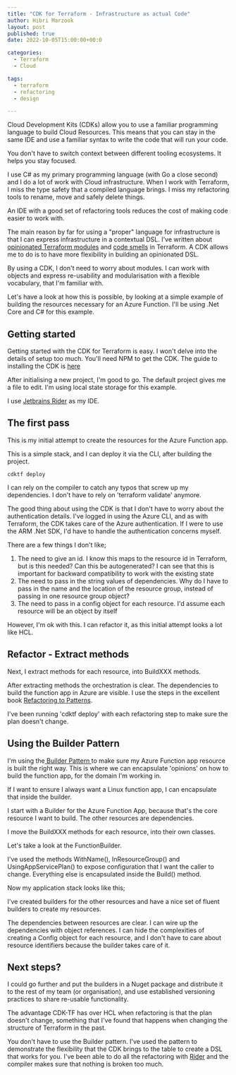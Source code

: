 ```yaml
---
title: "CDK for Terraform - Infrastructure as actual Code"
author: Hibri Marzook
layout: post
published: true
date: 2022-10-05T15:00:00+00:0

categories:
  - Terraform
  - Cloud

tags:
  - terraform
  - refactoring
  - design

---
```


Cloud Development Kits (CDKs) allow you to use a familiar programming language to build Cloud Resources. This means that you can stay in the same IDE and use a familiar syntax to write the code that will run your code. 

You don't have to switch context between different tooling ecosystems. It helps you stay focused. 

I use C# as my primary programming language (with Go a close second) and I do a lot of work with Cloud infrastructure. When I work with Terraform, I miss the type safety that a compiled language brings. I miss my refactoring tools to rename, move and safely delete things.

An IDE with a good set of refactoring tools reduces the cost of making code easier to work with. 

The main reason by far for using a "proper" language for infrastructure is that I can express infrastructure in a contextual DSL. I've written about [opinionated Terraform modules](https://www.hibri.net/2017/11/13/terraform-for-grownups/) and [code smells](https://www.hibri.net/2022/07/01/terraform-code-smells-the-confused-module/) in Terraform. A CDK allows me to do is to have more flexibility in building an opinionated DSL.

By using a CDK, I don't need to worry about modules. I can work with objects and express re-usability and modularisation with a flexible vocabulary, that I'm familiar with. 

Let's have a look at how this is possible, by looking at a simple example of building the resources necessary for an Azure Function. I'll be using .Net Core and C# for this example.

## Getting started
Getting started with the CDK for Terraform is easy. I won't delve into the details of setup too much. 
You'll need NPM to get the CDK. The guide to installing the CDK is [here](https://learn.hashicorp.com/tutorials/terraform/cdktf-install?in=terraform/cdktf)

After initialising a new project, I'm good to go. The default project gives me a file to edit. I'm using local state storage for this example. 

 I use [Jetbrains Rider](https://www.jetbrains.com/rider/) as my IDE.

## The first pass
This is my initial attempt to create the resources for the Azure Function app.
<script src="https://gist.github.com/hibri/feea23d9101049b25f968ab6786ec66f.js"></script>

This is a simple stack, and I can deploy it via the CLI, after building the project.

```
cdktf deploy
```

I can rely on the compiler to catch any typos that screw up my dependencies. I don't have to rely on 'terraform validate' anymore.

The good thing about using the CDK is that I don't have to worry about the authentication details. I've logged in using the Azure CLI, and as with Terraform, the CDK takes care of the Azure authentication. If I were to use the ARM .Net SDK, I'd have to handle the authentication concerns myself.

There are a few things I don't like;

1. The need to give an id. I know this maps to the resource id in Terraform, but is this needed? Can this be autogenerated? I can see that this is important for backward compatibility to work with the existing state
2. The need to pass in the string values of dependencies. Why do I have to pass in the name and the location of the resource group, instead of passing in one resource group object?
3. The need to pass in a config object for each resource. I'd assume each resource will be an object by itself

However, I'm ok with this. I can refactor it, as this initial attempt looks a lot like HCL.

## Refactor - Extract methods
Next, I extract methods for each resource, into BuildXXX methods.

<script src="https://gist.github.com/hibri/223156e93a252f64b30a070bbb30557b.js"></script>

After extracting methods the orchestration is clear. The dependencies to build the function app in Azure are visible.
I use the steps in the excellent book [Refactoring to Patterns](https://www.industriallogic.com/xp/refactoring/index.html).

I've been running 'cdktf deploy' with each refactoring step to make sure the plan doesn't change.

## Using the Builder Pattern

I'm using the[ Builder Pattern ](https://refactoring.guru/design-patterns/builder) to make sure my Azure Function app resource is built the right way. This is where we can encapsulate 'opinions' on how to build the function app, for the domain I'm working in. 

If I want to ensure I always want a Linux function app, I can encapsulate that inside the builder.

I start with a Builder for the Azure Function App, because that's the core resource I want to build. The other resources are dependencies.

I move the BuildXXX methods for each resource, into their own classes. 

Let's take a look at the FunctionBuilder. 

<script src="https://gist.github.com/hibri/1ae582a7dfeacf190c2f8827420e23e3.js"></script>

I've used the methods WithName(), InResourceGroup() and UsingAppServicePlan() to expose configuration that I want the caller to change.  Everything else is encapsulated inside the Build() method. 

Now my application stack looks like this;

<script src="https://gist.github.com/hibri/5e2ce57377d1ebddfaa71237ab95c593.js"></script>

I've created builders for the other resources and have a nice set of fluent builders to create my resources.

The dependencies between resources are clear. I can wire up the dependencies with object references. I can hide the complexities of creating a Config object for each resource, and I don't have to care about resource identifiers because the builder takes care of it.


## Next steps?

I could go further and put the builders in a Nuget package and distribute it to the rest of my team (or organisation), and use established versioning practices to share re-usable functionality.

The advantage CDK-TF has over HCL when refactoring is that the plan doesn't change, something that I've found that happens when changing the structure of Terraform in the past.

You don't have to use the Builder pattern. I've used the pattern to demonstrate the flexibility that the CDK brings to the table to create a DSL that works for you. I've been able to do all the refactoring with [Rider](https://www.jetbrains.com/rider/) and the compiler makes sure that nothing is broken too much. 



